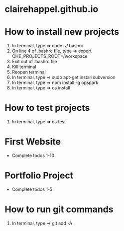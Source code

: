 # clairehappel.github.io

# How to install new projects
1) In terminal, type => code ~/.bashrc
2) On line 4 of .bashrc file, type => export CHE_PROJECTS_ROOT=/workspace
3) Exit out of .bashrc file
4) Kill terminal
5) Reopen terminal
6) In terminal, type => sudo apt-get install subversion
7) In terminal, type => npm install -g opspark
8) In terminal, type => os install

# How to test projects
1) In terminal, type => os test

# First Website
- Complete todos 1-10

# Portfolio Project
- Complete todos 1-5

# How to run git commands
1) In terminal, type => git add -A


